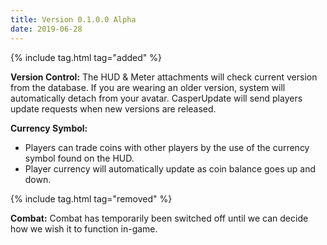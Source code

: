 ```yaml
---
title: Version 0.1.0.0 Alpha
date: 2019-06-28
---
```

{% include tag.html tag="added" %}

**Version Control:**
The HUD & Meter attachments will check current version from the database. If you are wearing an older version, system will automatically detach from your avatar. CasperUpdate will send players update requests when new versions are released.

**Currency Symbol:**
- Players can trade coins with other players by the use of the currency symbol found on the HUD.
- Player currency will automatically update as coin balance goes up and down.

{% include tag.html tag="removed" %}

**Combat:**
Combat has temporarily been switched off until we can decide how we wish it to function in-game.